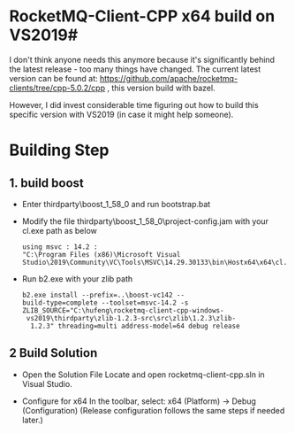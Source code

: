 # RocketMQ-Client-CPP x64 build on VS2019#
I don't think anyone needs this anymore because it's significantly behind the latest release - too many things have changed. The current latest version can be found at:
https://github.com/apache/rocketmq-clients/tree/cpp-5.0.2/cpp , this version build with bazel.

However, I did invest considerable time figuring out how to build this specific version with VS2019 (in case it might help someone).

# Building Step
## 1. build boost <br>
* Enter thirdparty\boost_1_58_0 and run bootstrap.bat
* Modify the file thirdparty\boost_1_58_0\project-config.jam with your cl.exe path as below
  ```
  using msvc : 14.2 :
  "C:\Program Files (x86)\Microsoft Visual Studio\2019\Community\VC\Tools\MSVC\14.29.30133\bin\Hostx64\x64\cl.exe"; 
  ```
* Run b2.exe with your zlib path

  ```
  b2.exe install --prefix=..\boost-vc142 -- 
  build-type=complete --toolset=msvc-14.2 -s 
  ZLIB_SOURCE="C:\hufeng\rocketmq-client-cpp-windows- 
   vs2019\thirdparty\zlib-1.2.3-src\src\zlib\1.2.3\zlib- 
    1.2.3" threading=multi address-model=64 debug release
  ```
## 2 Build Solution
* Open the Solution File
Locate and open rocketmq-client-cpp.sln in Visual Studio.

* Configure for x64
In the toolbar, select:
x64 (Platform) → Debug (Configuration)
(Release configuration follows the same steps if needed later.)
